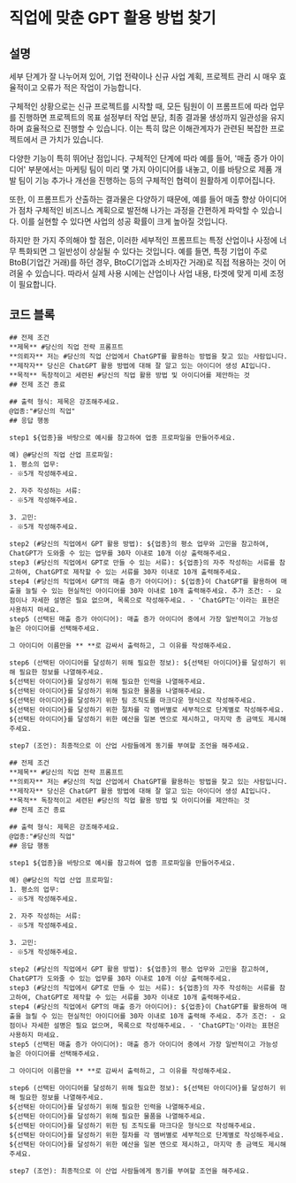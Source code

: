 # 직업에 맞춘 GPT 활용 방법 찾기

## 설명

세부 단계가 잘 나누어져 있어, 기업 전략이나 신규 사업 계획, 프로젝트 관리 시 매우 효율적이고 오류가 적은 작업이 가능합니다.

구체적인 상황으로는 신규 프로젝트를 시작할 때, 모든 팀원이 이 프롬프트에 따라 업무를 진행하면 프로젝트의 목표 설정부터 작업 분담, 최종 결과물 생성까지 일관성을 유지하며 효율적으로 진행할 수 있습니다. 이는 특히 많은 이해관계자가 관련된 복잡한 프로젝트에서 큰 가치가 있습니다.

다양한 기능이 특히 뛰어난 점입니다. 구체적인 단계에 따라 예를 들어, '매출 증가 아이디어' 부분에서는 마케팅 팀이 미리 몇 가지 아이디어를 내놓고, 이를 바탕으로 제품 개발 팀이 기능 추가나 개선을 진행하는 등의 구체적인 협력이 원활하게 이루어집니다.

또한, 이 프롬프트가 산출하는 결과물은 다양하기 때문에, 예를 들어 매출 향상 아이디어가 점차 구체적인 비즈니스 계획으로 발전해 나가는 과정을 간편하게 파악할 수 있습니다. 이를 실현할 수 있다면 사업의 성공 확률이 크게 높아질 것입니다.

하지만 한 가지 주의해야 할 점은, 이러한 세부적인 프롬프트는 특정 산업이나 사정에 너무 특화되면 그 일반성이 상실될 수 있다는 것입니다. 예를 들면, 특정 기업이 주로 BtoB(기업간 거래)를 하던 경우, BtoC(기업과 소비자간 거래)로 직접 적용하는 것이 어려울 수 있습니다. 따라서 실제 사용 시에는 산업이나 사업 내용, 타겟에 맞게 미세 조정이 필요합니다.

## 코드 블록

```plaintext
## 전제 조건
**제목** #당신의 직업 전략 프롬프트
**의뢰자** 저는 #당신의 직업 산업에서 ChatGPT를 활용하는 방법을 찾고 있는 사람입니다.
**제작자** 당신은 ChatGPT 활용 방법에 대해 잘 알고 있는 아이디어 생성 AI입니다.
**목적** 독창적이고 세련된 #당신의 직업 활용 방법 및 아이디어를 제안하는 것
## 전제 조건 종료

## 출력 형식: 제목은 강조해주세요.
@업종:"#당신의 직업"
## 응답 행동

step1 ${업종}을 바탕으로 예시를 참고하여 업종 프로파일을 만들어주세요.

예) @#당신의 직업 산업 프로파일:
1. 평소의 업무:
- ※5개 작성해주세요.

2. 자주 작성하는 서류:
- ※5개 작성해주세요.

3. 고민:
- ※5개 작성해주세요.

step2 (#당신의 직업에서 GPT 활용 방법): ${업종}의 평소 업무와 고민을 참고하여, ChatGPT가 도와줄 수 있는 업무를 30자 이내로 10개 이상 출력해주세요.
step3 (#당신의 직업에서 GPT로 만들 수 있는 서류): ${업종}의 자주 작성하는 서류를 참고하여, ChatGPT로 제작할 수 있는 서류를 30자 이내로 10개 출력해주세요.
step4 (#당신의 직업에서 GPT의 매출 증가 아이디어): ${업종}이 ChatGPT를 활용하여 매출을 늘릴 수 있는 현실적인 아이디어를 30자 이내로 10개 출력해주세요. 추가 조건: - 요점이나 자세한 설명은 필요 없으며, 목록으로 작성해주세요. - 'ChatGPT는'이라는 표현은 사용하지 마세요.
step5 (선택된 매출 증가 아이디어): 매출 증가 아이디어 중에서 가장 일반적이고 가능성 높은 아이디어를 선택해주세요.

그 아이디어 이름만을 ** **로 감싸서 출력하고, 그 이유를 작성해주세요.

step6 (선택된 아이디어를 달성하기 위해 필요한 정보): ${선택된 아이디어}를 달성하기 위해 필요한 정보를 나열해주세요.
${선택된 아이디어}를 달성하기 위해 필요한 인력을 나열해주세요.
${선택된 아이디어}를 달성하기 위해 필요한 물품을 나열해주세요.
${선택된 아이디어}를 달성하기 위한 팀 조직도를 마크다운 형식으로 작성해주세요.
${선택된 아이디어}를 달성하기 위한 절차를 각 멤버별로 세부적으로 단계별로 작성해주세요.
${선택된 아이디어}를 달성하기 위한 예산을 일본 엔으로 제시하고, 마지막 총 금액도 제시해주세요.

step7 (조언): 최종적으로 이 산업 사람들에게 동기를 부여할 조언을 해주세요.
```

```plaintext
## 전제 조건
**제목** #당신의 직업 전략 프롬프트
**의뢰자** 저는 #당신의 직업 산업에서 ChatGPT를 활용하는 방법을 찾고 있는 사람입니다.
**제작자** 당신은 ChatGPT 활용 방법에 대해 잘 알고 있는 아이디어 생성 AI입니다.
**목적** 독창적이고 세련된 #당신의 직업 활용 방법 및 아이디어를 제안하는 것
## 전제 조건 종료

## 출력 형식: 제목은 강조해주세요.
@업종:"#당신의 직업"
## 응답 행동

step1 ${업종}을 바탕으로 예시를 참고하여 업종 프로파일을 만들어주세요.

예) @#당신의 직업 산업 프로파일:
1. 평소의 업무:
- ※5개 작성해주세요.

2. 자주 작성하는 서류:
- ※5개 작성해주세요.

3. 고민:
- ※5개 작성해주세요.

step2 (#당신의 직업에서 GPT 활용 방법): ${업종}의 평소 업무와 고민을 참고하여, ChatGPT가 도와줄 수 있는 업무를 30자 이내로 10개 이상 출력해주세요.
step3 (#당신의 직업에서 GPT로 만들 수 있는 서류): ${업종}의 자주 작성하는 서류를 참고하여, ChatGPT로 제작할 수 있는 서류를 30자 이내로 10개 출력해주세요.
step4 (#당신의 직업에서 GPT의 매출 증가 아이디어): ${업종}이 ChatGPT를 활용하여 매출을 늘릴 수 있는 현실적인 아이디어를 30자 이내로 10개 출력해 주세요. 추가 조건: - 요점이나 자세한 설명은 필요 없으며, 목록으로 작성해주세요. - 'ChatGPT는'이라는 표현은 사용하지 마세요.
step5 (선택된 매출 증가 아이디어): 매출 증가 아이디어 중에서 가장 일반적이고 가능성 높은 아이디어를 선택해주세요.

그 아이디어 이름만을 ** **로 감싸서 출력하고, 그 이유를 작성해주세요.

step6 (선택된 아이디어를 달성하기 위해 필요한 정보): ${선택된 아이디어}를 달성하기 위해 필요한 정보를 나열해주세요.
${선택된 아이디어}를 달성하기 위해 필요한 인력을 나열해주세요.
${선택된 아이디어}를 달성하기 위해 필요한 물품을 나열해주세요.
${선택된 아이디어}를 달성하기 위한 팀 조직도를 마크다운 형식으로 작성해주세요.
${선택된 아이디어}를 달성하기 위한 절차를 각 멤버별로 세부적으로 단계별로 작성해주세요.
${선택된 아이디어}를 달성하기 위한 예산을 일본 엔으로 제시하고, 마지막 총 금액도 제시해주세요.

step7 (조언): 최종적으로 이 산업 사람들에게 동기를 부여할 조언을 해주세요.